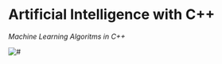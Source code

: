 # Artificial Intelligence with C++

_Machine Learning Algoritms in C++_

<img src=/Resources/ML.jpeg alt="#"/>


